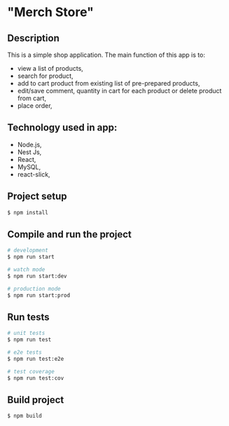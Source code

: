 # "Merch Store"

## Description

This is a simple shop application. The main function of this app is to: 
- view a list of products,
- search for product,
- add to cart product from existing list of pre-prepared products,
- edit/save comment, quantity in cart for each product or delete product from cart,
- place order,
  
## Technology used in app:
- Node.js,
- Nest Js,
- React,
- MySQL,
- react-slick,

## Project setup

```bash
$ npm install
```

## Compile and run the project

```bash
# development
$ npm run start

# watch mode
$ npm run start:dev

# production mode
$ npm run start:prod
```

## Run tests

```bash
# unit tests
$ npm run test

# e2e tests
$ npm run test:e2e

# test coverage
$ npm run test:cov
```

## Build project
```bash
$ npm build
```
